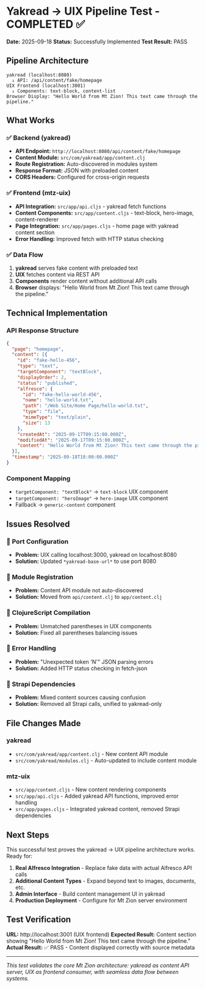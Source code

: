 # Yakread → UIX Pipeline Test - COMPLETED ✅

**Date:** 2025-09-18
**Status:** Successfully Implemented
**Test Result:** PASS

## Pipeline Architecture

```
yakread (localhost:8080)
  ↓ API: /api/content/fake/homepage
UIX Frontend (localhost:3001)
  ↓ Components: text-block, content-list
Browser Display: "Hello World from Mt Zion! This text came through the pipeline."
```

## What Works

### ✅ Backend (yakread)
- **API Endpoint:** `http://localhost:8080/api/content/fake/homepage`
- **Content Module:** `src/com/yakread/app/content.clj`
- **Route Registration:** Auto-discovered in modules system
- **Response Format:** JSON with preloaded content
- **CORS Headers:** Configured for cross-origin requests

### ✅ Frontend (mtz-uix)
- **API Integration:** `src/app/api.cljs` - yakread fetch functions
- **Content Components:** `src/app/content.cljs` - text-block, hero-image, content-renderer
- **Page Integration:** `src/app/pages.cljs` - home page with yakread content section
- **Error Handling:** Improved fetch with HTTP status checking

### ✅ Data Flow
1. **yakread** serves fake content with preloaded text
2. **UIX** fetches content via REST API
3. **Components** render content without additional API calls
4. **Browser** displays: "Hello World from Mt Zion! This text came through the pipeline."

## Technical Implementation

### API Response Structure
```json
{
  "page": "homepage",
  "content": [{
    "id": "fake-hello-456",
    "type": "text",
    "targetComponent": "textBlock",
    "displayOrder": 2,
    "status": "published",
    "alfresco": {
      "id": "fake-hello-world-456",
      "name": "hello-world.txt",
      "path": "/Web Site/Home Page/hello-world.txt",
      "type": "file",
      "mimeType": "text/plain",
      "size": 13
    },
    "createdAt": "2025-09-17T09:15:00.000Z",
    "modifiedAt": "2025-09-17T09:15:00.000Z",
    "content": "Hello World from Mt Zion! This text came through the pipeline."
  }],
  "timestamp": "2025-09-18T18:00:00.000Z"
}
```

### Component Mapping
- `targetComponent: "textBlock"` → `text-block` UIX component
- `targetComponent: "heroImage"` → `hero-image` UIX component
- Fallback → `generic-content` component

## Issues Resolved

### 🔧 Port Configuration
- **Problem:** UIX calling localhost:3000, yakread on localhost:8080
- **Solution:** Updated `*yakread-base-url*` to use port 8080

### 🔧 Module Registration
- **Problem:** Content API module not auto-discovered
- **Solution:** Moved from `api/content.clj` to `app/content.clj`

### 🔧 ClojureScript Compilation
- **Problem:** Unmatched parentheses in UIX components
- **Solution:** Fixed all parentheses balancing issues

### 🔧 Error Handling
- **Problem:** "Unexpected token 'N'" JSON parsing errors
- **Solution:** Added HTTP status checking in fetch-json

### 🔧 Strapi Dependencies
- **Problem:** Mixed content sources causing confusion
- **Solution:** Removed all Strapi calls, unified to yakread-only

## File Changes Made

### yakread
- `src/com/yakread/app/content.clj` - New content API module
- `src/com/yakread/modules.clj` - Auto-updated to include content module

### mtz-uix
- `src/app/content.cljs` - New content rendering components
- `src/app/api.cljs` - Added yakread API functions, improved error handling
- `src/app/pages.cljs` - Integrated yakread content, removed Strapi dependencies

## Next Steps

This successful test proves the yakread → UIX pipeline architecture works. Ready for:

1. **Real Alfresco Integration** - Replace fake data with actual Alfresco API calls
2. **Additional Content Types** - Expand beyond text to images, documents, etc.
3. **Admin Interface** - Build content management UI in yakread
4. **Production Deployment** - Configure for Mt Zion server environment

## Test Verification

**URL:** http://localhost:3001 (UIX frontend)
**Expected Result:** Content section showing "Hello World from Mt Zion! This text came through the pipeline."
**Actual Result:** ✅ PASS - Content displayed correctly with source metadata

---

*This test validates the core Mt Zion architecture: yakread as content API server, UIX as frontend consumer, with seamless data flow between systems.*